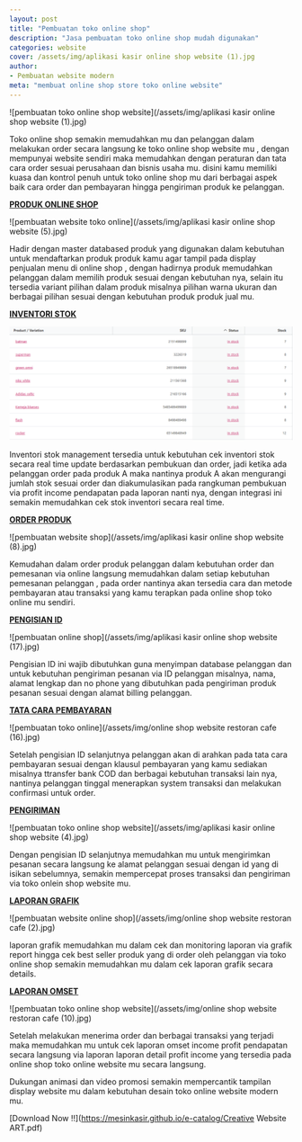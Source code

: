 ```yaml
---
layout: post
title: "Pembuatan toko online shop"
description: "Jasa pembuatan toko online shop mudah digunakan"
categories: website
cover: /assets/img/aplikasi kasir online shop website (1).jpg
author:
- Pembuatan website modern
meta: "membuat online shop store toko online website"
---
```

  ![pembuatan toko online shop website](/assets/img/aplikasi kasir online shop website (1).jpg)

Toko online shop semakin memudahkan mu dan pelanggan dalam melakukan order secara langsung ke toko online shop website mu , dengan mempunyai website sendiri maka memudahkan dengan peraturan dan tata cara order sesuai perusahaan dan bisnis usaha mu. disini kamu memiliki kuasa dan kontrol penuh untuk toko online shop mu dari berbagai aspek baik cara order dan pembayaran hingga pengiriman produk ke pelanggan.

**[PRODUK ONLINE SHOP](/website/2020/03/19/tokooonline-shop.html)**

 ![pembuatan website toko online](/assets/img/aplikasi kasir online shop website (5).jpg)

Hadir dengan master databased produk yang digunakan dalam kebutuhan untuk mendaftarkan produk produk kamu agar tampil pada display penjualan menu di online shop , dengan hadirnya produk memudahkan pelanggan dalam memilih produk sesuai dengan kebutuhan nya, selain itu tersedia variant pilihan dalam produk misalnya pilihan warna ukuran dan berbagai pilihan sesuai dengan kebutuhan produk produk jual mu.


**[INVENTORI STOK](/website/2020/03/19/tokooonline-shop.html)**

 ![pembuatan online shop website](/assets/img/onlineshopstok.png)

Inventori stok management tersedia untuk kebutuhan cek inventori stok secara real time update berdasarkan pembukuan dan order, jadi ketika ada pelanggan order pada produk A maka nantinya produk A akan mengurangi jumlah stok sesuai order dan diakumulasikan pada rangkuman pembukuan via profit income pendapatan pada laporan nanti nya, dengan integrasi ini semakin memudahkan cek stok inventori secara real time.


**[ORDER PRODUK](/website/2020/03/19/tokooonline-shop.html)**

 ![pembuatan website shop](/assets/img/aplikasi kasir online shop website (8).jpg)

Kemudahan dalam order produk pelanggan dalam kebutuhan order dan pemesanan via online langsung memudahkan dalam setiap kebutuhan pemesanan pelanggan , pada order nantinya akan tersedia cara dan metode pembayaran atau transaksi yang kamu terapkan pada online shop toko online mu sendiri.


**[PENGISIAN ID](/website/2020/03/19/tokooonline-shop.html)**

 ![pembuatan online shop](/assets/img/aplikasi kasir online shop website (17).jpg)

Pengisian ID ini wajib dibutuhkan guna menyimpan database pelanggan dan untuk kebutuhan pengiriman pesanan via ID pelanggan misalnya, nama, alamat lengkap dan no phone yang dibutuhkan pada pengiriman produk pesanan sesuai dengan alamat billing pelanggan.


**[TATA CARA PEMBAYARAN](/website/2020/03/19/tokooonline-shop.html)**

 ![pembuatan toko online](/assets/img/online shop website restoran cafe (16).jpg)

Setelah pengisian ID selanjutnya pelanggan akan di arahkan pada tata cara pembayaran sesuai dengan klausul pembayaran yang kamu sediakan misalnya ttransfer bank COD dan berbagai kebutuhan transaksi lain nya, nantinya pelanggan tinggal menerapkan system transaksi dan melakukan confirmasi untuk order.


**[PENGIRIMAN](/website/2020/03/19/tokooonline-shop.html)**

 ![pembuatan toko online shop website](/assets/img/aplikasi kasir online shop website (4).jpg)

Dengan pengisian ID selanjutnya memudahkan mu untuk mengirimkan pesanan secara langsung ke alamat pelanggan sesuai dengan id yang di isikan sebelumnya, semakin mempercepat proses transaksi dan pengiriman via toko onlein shop website mu.


**[LAPORAN GRAFIK](/website/2020/03/19/tokooonline-shop.html)**

 ![pembuatan website online shop](/assets/img/online shop website restoran cafe (2).jpg)

laporan grafik memudahkan mu dalam cek dan monitoring laporan via grafik report hingga cek best seller produk yang di order oleh pelanggan via toko online shop semakin memudahkan mu dalam cek laporan grafik secara details.


**[LAPORAN OMSET](/website/2020/03/19/tokooonline-shop.html)**

 ![pembuatan toko online shop website](/assets/img/online shop website restoran cafe (10).jpg)

Setelah melakukan menerima order dan berbagai transaksi yang terjadi maka memudahkan mu untuk cek laporan omset income profit pendapatan secara langsung via laporan laporan detail profit income yang tersedia pada online shop toko online website mu secara langsung.


Dukungan animasi dan video promosi semakin mempercantik tampilan display website mu dalam kebutuhan desain toko online website modern mu.


 [Download Now !!](https://mesinkasir.github.io/e-catalog/Creative Website ART.pdf)